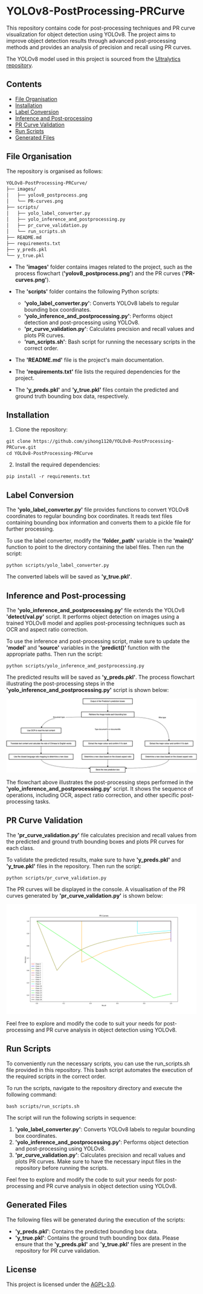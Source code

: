 # YOLOv8-PostProcessing-PRCurve

This repository contains code for post-processing techniques and PR curve visualization for object detection using YOLOv8. The project aims to improve object detection results through advanced post-processing methods and provides an analysis of precision and recall using PR curves.

The YOLOv8 model used in this project is sourced from the [Ultralytics repository](https://github.com/ultralytics/ultralytics).

## Contents

- [File Organisation](#file-organisation)
- [Installation](#installation)
- [Label Conversion](#label-conversion)
- [Inference and Post-processing](#inference-and-post-processing)
- [PR Curve Validation](#pr-curve-validation)
- [Run Scripts](#run-scripts)
- [Generated Files](#generated-files)

## File Organisation

The repository is organised as follows:

```
YOLOv8-PostProcessing-PRCurve/
├── images/
│   ├── yolov8_postprocess.png
│   └── PR-curves.png
├── scripts/
│   ├── yolo_label_converter.py
│   ├── yolo_inference_and_postprocessing.py
│   ├── pr_curve_validation.py
│   └── run_scripts.sh
├── README.md
├── requirements.txt
├── y_preds.pkl
└── y_true.pkl
```

- The **'images'** folder contains images related to the project, such as the process flowchart (**'yolov8_postprocess.png'**) and the PR curves (**'PR-curves.png'**).

- The **'scripts'** folder contains the following Python scripts:

    - **'yolo_label_converter.py'**: Converts YOLOv8 labels to regular bounding box coordinates.
    - **'yolo_inference_and_postprocessing.py'**: Performs object detection and post-processing using YOLOv8.
    - **'pr_curve_validation.py'**: Calculates precision and recall values and plots PR curves.
    - **'run_scripts.sh'**: Bash script for running the necessary scripts in the correct order.

- The **'README.md'** file is the project's main documentation.

- The **'requirements.txt'** file lists the required dependencies for the project.

- The **'y_preds.pkl'** and **'y_true.pkl'** files contain the predicted and ground truth bounding box data, respectively.

## Installation

1. Clone the repository:

```shell
git clone https://github.com/yihong1120/YOLOv8-PostProcessing-PRCurve.git
cd YOLOv8-PostProcessing-PRCurve
```

2. Install the required dependencies:

```shell
pip install -r requirements.txt
```

## Label Conversion

The **'yolo_label_converter.py'** file provides functions to convert YOLOv8 coordinates to regular bounding box coordinates. It reads text files containing bounding box information and converts them to a pickle file for further processing.

To use the label converter, modify the **'folder_path'** variable in the **'main()'** function to point to the directory containing the label files. Then run the script:

```shell
python scripts/yolo_label_converter.py
```

The converted labels will be saved as **'y_true.pkl'**.

## Inference and Post-processing

The **'yolo_inference_and_postprocessing.py'** file extends the YOLOv8 **'detect/val.py'** script. It performs object detection on images using a trained YOLOv8 model and applies post-processing techniques such as OCR and aspect ratio correction.

To use the inference and post-processing script, make sure to update the **'model'** and **'source'** variables in the **'predict()'** function with the appropriate paths. Then run the script:

```shell
python scripts/yolo_inference_and_postprocessing.py
```

The predicted results will be saved as **'y_preds.pkl'**.  The process flowchart illustrating the post-processing steps in the **'yolo_inference_and_postprocessing.py'** script is shown below:

![here](https://github.com/yihong1120/YOLOv8-PostProcessing-PRCurve/blob/main/images/yolov8_postprocess.png)

The flowchart above illustrates the post-processing steps performed in the **'yolo_inference_and_postprocessing.py'** script. It shows the sequence of operations, including OCR, aspect ratio correction, and other specific post-processing tasks.


## PR Curve Validation

The **'pr_curve_validation.py'** file calculates precision and recall values from the predicted and ground truth bounding boxes and plots PR curves for each class.

To validate the predicted results, make sure to have **'y_preds.pkl'** and **'y_true.pkl'** files in the repository. Then run the script:

```shell
python scripts/pr_curve_validation.py
```

The PR curves will be displayed in the console.  A visualisation of the PR curves generated by **'pr_curve_validation.py'** is shown below:

![here](https://github.com/yihong1120/YOLOv8-PostProcessing-PRCurve/blob/main/images/PR-curves.png)


Feel free to explore and modify the code to suit your needs for post-processing and PR curve analysis in object detection using YOLOv8.

## Run Scripts

To conveniently run the necessary scripts, you can use the run_scripts.sh file provided in this repository. This bash script automates the execution of the required scripts in the correct order.

To run the scripts, navigate to the repository directory and execute the following command:

```shell
bash scripts/run_scripts.sh
```

The script will run the following scripts in sequence:

1. **'yolo_label_converter.py'**: Converts YOLOv8 labels to regular bounding box coordinates.
2. **'yolo_inference_and_postprocessing.py'**: Performs object detection and post-processing using YOLOv8.
3. **'pr_curve_validation.py'**: Calculates precision and recall values and plots PR curves.
Make sure to have the necessary input files in the repository before running the scripts.

Feel free to explore and modify the code to suit your needs for post-processing and PR curve analysis in object detection using YOLOv8.

## Generated Files

The following files will be generated during the execution of the scripts:

* **'y_preds.pkl'**: Contains the predicted bounding box data.
* **'y_true.pkl'**: Contains the ground truth bounding box data.
Please ensure that the **'y_preds.pkl'** and **'y_true.pkl'** files are present in the repository for PR curve validation.

## License
This project is licensed under the [AGPL-3.0](https://github.com/yihong1120/YOLOv8-PostProcessing-PRCurve/blob/main/LICENSE).
